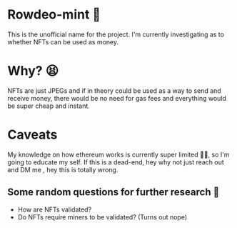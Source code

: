 # Rowdeo-mint 🤑
This is the unofficial name for the project. I'm currently investigating as to whether NFTs can be used as money.

# Why? 😫
NFTs are just JPEGs and if in theory could be used as a way to send and receive money, there would be no need
for gas fees and everything would be super cheap and instant.

# Caveats
My knowledge on how ethereum works is currently super limited 🥺🥺, so I'm going to educate my self.
If this is a dead-end, hey why not just reach out and DM me , hey this is totally wrong.

## Some random questions for further research 🔬
* How are NFTs validated?
* Do NFTs require miners to be validated? (Turns out nope)


